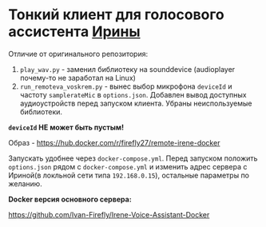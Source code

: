 # Тонкий клиент для голосового ассистента [Ирины](https://github.com/janvarev/Irene-Voice-Assistant)


Отличие от оригинального репозитория:
1. `play_wav.py` - заменил библиотеку на sounddevice (audioplayer почему-то не заработал на Linux)
2. `run_remoteva_voskrem.py` -  вынес выбор микрофона `deviceId` и частоту `samplerateMic` в `options.json`. Добавлен вывод доступных аудиоустройств перед запуском клиента. Убраны неиспользуемые библиотеки.

**`deviceId` НЕ может быть пустым!**

Образ - https://hub.docker.com/r/firefly27/remote-irene-docker

Запускать удобнее через `docker-compose.yml`. Перед запуском положить `options.json` рядом с `docker-compose.yml` и изменить адрес сервера с Ириной(в локльной сети типа `192.168.0.15`), остальные параметры по желанию.

**Docker версия основного сервера:**

https://github.com/Ivan-Firefly/Irene-Voice-Assistant-Docker
